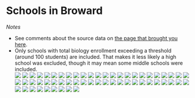 # Schools in Broward  *Notes*- See comments about the source data on [the page that brought you here](https://adamlamee.github.io/FL-K12-analyses/plots/District_pages/Broward.html).  - Only schools with total biology enrollment exceeding a threshold (around 100 students) are included. That makes it less likely a high school was excluded, though it may mean some middle schools were included.  
![](../School_plots/BROWARD/ANDREWS.png)
![](../School_plots/BROWARD/APOLLO.png)
![](../School_plots/BROWARD/ATLANTIC_T.png)
![](../School_plots/BROWARD/BLANCHE_EL.png)
![](../School_plots/BROWARD/BOYD_H_AND.png)
![](../School_plots/BROWARD/CHARLES_W_.png)
![](../School_plots/BROWARD/CITYPEMBRO.png)
![](../School_plots/BROWARD/COCONUT_CR.png)
![](../School_plots/BROWARD/COOPER_CIT.png)
![](../School_plots/BROWARD/CORAL_GLAD.png)
![](../School_plots/BROWARD/CORAL_SPRI.png)
![](../School_plots/BROWARD/CYPRESS_BA.png)
![](../School_plots/BROWARD/DAVE_THOMA.png)
![](../School_plots/BROWARD/DEERFIELD_.png)
![](../School_plots/BROWARD/DILLARD612.png)
![](../School_plots/BROWARD/EVERGLADES.png)
![](../School_plots/BROWARD/FALCON_COV.png)
![](../School_plots/BROWARD/FOREST_GLE.png)
![](../School_plots/BROWARD/FORT_LAUDE.png)
![](../School_plots/BROWARD/GULFSTREAM.png)
![](../School_plots/BROWARD/HALLANDALE.png)
![](../School_plots/BROWARD/HENRY_D_PE.png)
![](../School_plots/BROWARD/HOLLYWOOD_.png)
![](../School_plots/BROWARD/INDIAN_RID.png)
![](../School_plots/BROWARD/J_P_TARAVE.png)
![](../School_plots/BROWARD/LAUDERDALE.png)
![](../School_plots/BROWARD/LAUDERHILL.png)
![](../School_plots/BROWARD/MARJORY_ST.png)
![](../School_plots/BROWARD/MCARTHUR.png)
![](../School_plots/BROWARD/MILLENNIUM.png)
![](../School_plots/BROWARD/MIRAMAR.png)
![](../School_plots/BROWARD/MONARCH.png)
![](../School_plots/BROWARD/NEW_RENAIS.png)
![](../School_plots/BROWARD/NEW_RIVER.png)
![](../School_plots/BROWARD/NORTHEAST.png)
![](../School_plots/BROWARD/NOVA.png)
![](../School_plots/BROWARD/PIPER.png)
![](../School_plots/BROWARD/PLANTATION.png)
![](../School_plots/BROWARD/POMPANO_BE.png)
![](../School_plots/BROWARD/SAWGRASS_S.png)
![](../School_plots/BROWARD/SEAGULL_.png)
![](../School_plots/BROWARD/SEMINOLE.png)
![](../School_plots/BROWARD/SHERIDAN_T.png)
![](../School_plots/BROWARD/SOMERSET_A.png)
![](../School_plots/BROWARD/SOUTH_BROW.png)
![](../School_plots/BROWARD/SOUTH_PLAN.png)
![](../School_plots/BROWARD/STRANAHAN.png)
![](../School_plots/BROWARD/SUNED_OF_N.png)
![](../School_plots/BROWARD/SUNFIRE.png)
![](../School_plots/BROWARD/SUNRISE.png)
![](../School_plots/BROWARD/THE_BEN_GA.png)
![](../School_plots/BROWARD/WESTERN.png)
![](../School_plots/BROWARD/WESTGLADES.png)
![](../School_plots/BROWARD/WESTPINE.png)
![](../School_plots/BROWARD/WEST_BROWA.png)
![](../School_plots/BROWARD/WHIDDON_RO.png)
![](../School_plots/BROWARD/WILLIAM_DA.png)
